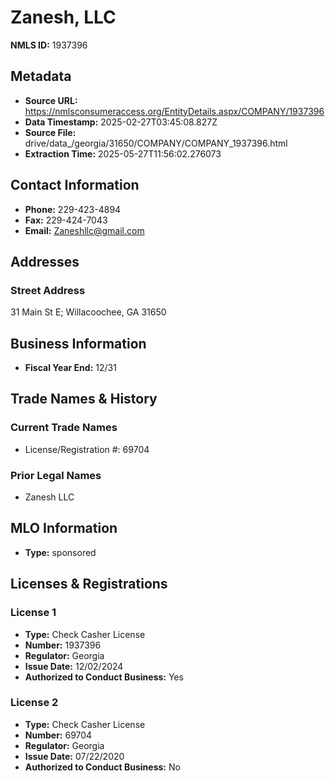 # Zanesh, LLC

**NMLS ID:** 1937396

## Metadata
- **Source URL:** https://nmlsconsumeraccess.org/EntityDetails.aspx/COMPANY/1937396
- **Data Timestamp:** 2025-02-27T03:45:08.827Z
- **Source File:** drive/data_/georgia/31650/COMPANY/COMPANY_1937396.html
- **Extraction Time:** 2025-05-27T11:56:02.276073

## Contact Information
- **Phone:** 229-423-4894
- **Fax:** 229-424-7043
- **Email:** Zaneshllc@gmail.com

## Addresses
### Street Address
31 Main St E; Willacoochee, GA 31650

## Business Information
- **Fiscal Year End:** 12/31

## Trade Names & History
### Current Trade Names
- License/Registration #: 69704

### Prior Legal Names
- Zanesh LLC

## MLO Information
- **Type:** sponsored

## Licenses & Registrations

### License 1
- **Type:** Check Casher License
- **Number:** 1937396
- **Regulator:** Georgia
- **Issue Date:** 12/02/2024
- **Authorized to Conduct Business:** Yes

### License 2
- **Type:** Check Casher License
- **Number:** 69704
- **Regulator:** Georgia
- **Issue Date:** 07/22/2020
- **Authorized to Conduct Business:** No
